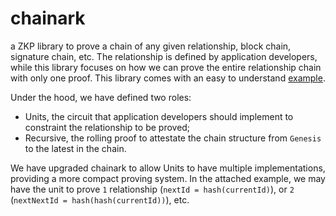 # chainark
a ZKP library to prove a chain of any given relationship, block chain, signature chain, etc. The relationship is defined by application developers, while this library focuses on how we can prove the entire relationship chain with only one proof. This library comes with an easy to understand [example](example/README.md).

Under the hood, we have defined two roles:

- Units, the circuit that application developers should implement to constraint the relationship to be proved;
- Recursive, the rolling proof to attestate the chain structure from `Genesis` to the latest in the chain.

We have upgraded chainark to allow Units to have multiple implementations, providing a more compact proving system. In the attached example, we may have the unit to prove `1` relationship (`nextId = hash(currentId)`), or `2` (`nextNextId = hash(hash(currentId))`), etc. 